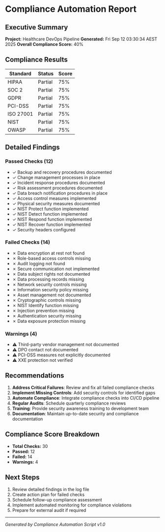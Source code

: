 # Compliance Automation Report

## Executive Summary

**Project:** Healthcare DevOps Pipeline
**Generated:** Fri Sep 12 03:30:34 AEST 2025
**Overall Compliance Score:** 40%

## Compliance Results

| Standard | Status | Score |
|----------|--------|-------|
| HIPAA | Partial | 75% |
| SOC 2 | Partial | 75% |
| GDPR | Partial | 75% |
| PCI-DSS | Partial | 75% |
| ISO 27001 | Partial | 75% |
| NIST | Partial | 75% |
| OWASP | Partial | 75% |

## Detailed Findings

### Passed Checks (12)
-  ✓ Backup and recovery procedures documented
-  ✓ Change management processes in place
-  ✓ Incident response procedures documented
-  ✓ Risk assessment procedures documented
-  ✓ Data breach notification procedures in place
-  ✓ Access control measures implemented
-  ✓ Physical security measures documented
-  ✓ NIST Protect function implemented
-  ✓ NIST Detect function implemented
-  ✓ NIST Respond function implemented
-  ✓ NIST Recover function implemented
-  ✓ Security headers configured

### Failed Checks (14)
-  ✗ Data encryption at rest not found
-  ✗ Role-based access controls missing
-  ✗ Audit logging not found
-  ✗ Secure communication not implemented
-  ✗ Data subject rights not documented
-  ✗ Data processing records missing
-  ✗ Network security controls missing
-  ✗ Information security policy missing
-  ✗ Asset management not documented
-  ✗ Cryptographic controls missing
-  ✗ NIST Identify function missing
-  ✗ Injection prevention missing
-  ✗ Authentication security missing
-  ✗ Data exposure protection missing

### Warnings (4)
-  ⚠ Third-party vendor management not documented
-  ⚠ DPO contact not documented
-  ⚠ PCI-DSS measures not explicitly documented
-  ⚠ XXE protection not verified

## Recommendations

1. **Address Critical Failures**: Review and fix all failed compliance checks
2. **Implement Missing Controls**: Add security controls for identified gaps
3. **Automate Compliance**: Integrate compliance checks into CI/CD pipeline
4. **Regular Audits**: Schedule quarterly compliance reviews
5. **Training**: Provide security awareness training to development team
6. **Documentation**: Maintain up-to-date security and compliance documentation

## Compliance Score Breakdown

- **Total Checks:** 30
- **Passed:** 12
- **Failed:** 14
- **Warnings:** 4

## Next Steps

1. Review detailed findings in the log file
2. Create action plan for failed checks
3. Schedule follow-up compliance assessment
4. Implement automated monitoring for compliance violations
5. Prepare for external audit if required

---
*Generated by Compliance Automation Script v1.0*
